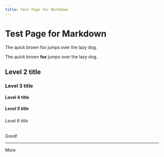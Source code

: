 ```yaml
---
title: Test Page for Markdown
---
```


# Test Page for Markdown

The quick brown fox jumps over
the lazy dog.

The _quick_ brown **fox** jumps
over the lazy dog.

## Level 2 title

### Level 3 title

#### Level 4 title

##### Level 5 title

###### Level 6 title

Good!

---

More
